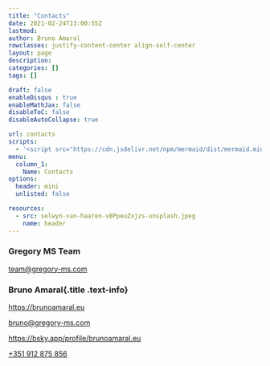 ```yaml
---
title: "Contacts"
date: 2021-02-24T13:00:55Z
lastmod: 
author: Bruno Amaral
rowclasses: justify-content-center align-self-center
layout: page
description: 
categories: []
tags: []

draft: false
enableDisqus : true
enableMathJax: false
disableToC: false
disableAutoCollapse: true

url: contacts
scripts:
  - '<script src="https://cdn.jsdelivr.net/npm/mermaid/dist/mermaid.min.js"></script>'
menu:
  column_1:
    Name: Contacts
options:
  header: mini
  unlisted: false

resources:
  - src: selwyn-van-haaren-vBPpeuZxjzs-unsplash.jpeg
    name: header
---
```



<div class="col-8 mx-auto">


### Gregory MS Team

<a href="mailto:team@gregory-ms.com" data-umami-event="click--email-gregory-contacts-page" class="">team@gregory-ms.com</a>

### Bruno Amaral{.title .text-info}

<https://brunoamaral.eu>

<a href="mailto:bruno@gregory-ms.com" data-umami-event="click--email-bruno-contacts-page">bruno@gregory-ms.com</a>


https://bsky.app/profile/brunoamaral.eu     

[+351 912 875 856](tel:+351912875856)


</div>